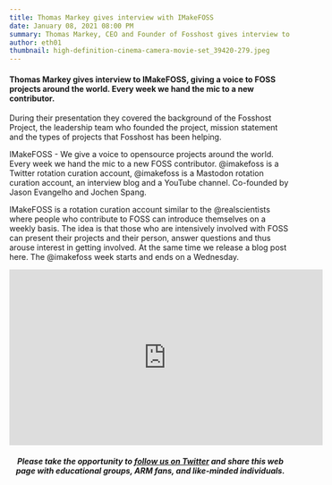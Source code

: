 ```yaml
---
title: Thomas Markey gives interview with IMakeFOSS
date: January 08, 2021 08:00 PM
summary: Thomas Markey, CEO and Founder of Fosshost gives interview to Monica Ayhens-Madon
author: eth01
thumbnail: high-definition-cinema-camera-movie-set_39420-279.jpeg
---
```


#### Thomas Markey gives interview to IMakeFOSS, giving a voice to FOSS projects around the world. Every week we hand the mic to a new contributor.

During their presentation they covered the background of the Fosshost Project, the leadership team who founded the project, mission statement and the types of projects that Fosshost has been helping.

IMakeFOSS - We give a voice to opensource projects around the world. Every week we hand the mic to a new FOSS contributor. @imakefoss is a Twitter rotation curation account, @imakefoss is a Mastodon rotation curation account, an interview blog and a YouTube channel.  Co-founded by Jason Evangelho and Jochen Spang.

IMakeFOSS is a rotation curation account similar to the @realscientists where people who contribute to FOSS can introduce themselves on a weekly basis. The idea is that those who are intensively involved with FOSS can present their projects and their person, answer questions and thus arouse interest in getting involved. At the same time we release a blog post here. The @imakefoss week starts and ends on a Wednesday.

<center><iframe width="560" height="315" src="https://www.youtube.com/embed/c__tdw7xEsc" frameborder="0" allow="accelerometer; autoplay; clipboard-write; encrypted-media; gyroscope; picture-in-picture" allowfullscreen></iframe><center>


##### Please take the opportunity to [follow us on Twitter](https://twitter.com/fosshostorg) and share this web page with educational groups, ARM fans, and like-minded individuals.

